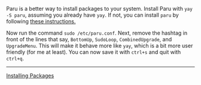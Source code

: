 Paru is a better way to install packages to your system. Install Paru with `yay -S paru`, assuming you already have `yay`. If not, you can install `paru` by following [these instructions.](https://github.com/Morganamilo/paru?tab=readme-ov-file#installation) 

Now run the command `sudo /etc/paru.conf`.
Next, remove the hashtag in front of the lines that say, `BottomUp`, `SudoLoop`, `CombinedUpgrade`, and `UpgradeMenu`. This will make it behave more like `yay`, which is a bit more user friendly (for me at least). 
You can now save it with `ctrl+s` and quit with `ctrl+q`. 

---
[Installing Packages](https://github.com/Mato1111/archguide/blob/main/Docs/Installing%20Packages.md)

